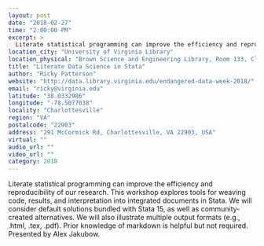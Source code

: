 ```yaml
---
layout: post
date: "2018-02-27"
time: "2:00:00 PM"
excerpt: >
  Literate statistical programming can improve the efficiency and reproducibility of our research. This workshop explores tools for weaving ...
location_city: "University of Virginia Library"
location_physical: "Brown Science and Engineering Library, Room 133, Clark Hall, University of Virginia"
title: "Literate Data Science in Stata"
author: "Ricky Patterson"
website: "http://data.library.virginia.edu/endangered-data-week-2018/"
email: "ricky@virginia.edu"
latitude: "38.0332986"
longitude: "-78.5077038"
locality: "Charlottesville"
region: "VA"
postalcode: "22903"
address: "291 McCormick Rd, Charlottesville, VA 22903, USA"
virtual: ""
audio_url: ""
video_url: ""
category: 2018
---
```


Literate statistical programming can improve the efficiency and reproducibility of our research. This workshop explores tools for weaving code, results, and interpretation into integrated documents in Stata. We will consider default solutions bundled with Stata 15, as well as community-created alternatives. We will also illustrate multiple output formats (e.g., .html, .tex, .pdf). Prior knowledge of markdown is helpful but not required. Presented by Alex Jakubow.
